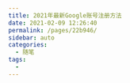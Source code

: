 ```yaml
---
title: 2021年最新Google账号注册方法
date: 2021-02-09 12:26:40
permalink: /pages/22b946/
sidebar: auto
categories:
  - 随笔
tags:
  - 
---
```

